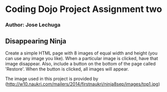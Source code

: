 # Coding Dojo Project Assignment two
### Author: Jose Lechuga

## Disappearing Ninja
Create a simple HTML page with 8 images of equal width and height (you can use any image you like). When a particular image is clicked, have that image disappear. Also, include a button on the bottom of the page called 'Restore'. When the button is clicked, all images will appear.


The image used in this project is provided by (http://w10.naukri.com/mailers/2014/firstnaukri/ninja8sep/images/top1.jpg)
